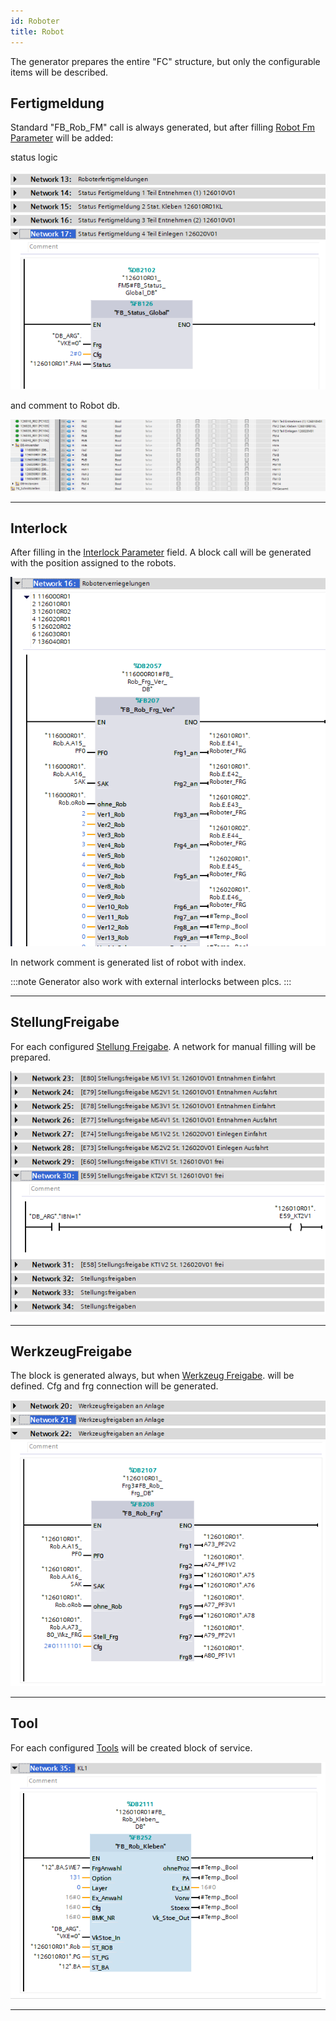 ```yaml
---
id: Roboter
title: Robot
---
```


The generator prepares the entire "FC" structure, but only the configurable items will be described.

## Fertigmeldung

Standard "FB_Rob_FM" call is always generated, but after filling [Robot Fm Parameter](../../../configuration/robots/Fertigmeldung)
will  be added:

status logic

![img](../../../../assets/docs/generation/programBlocks/roboter/LogicFm.jpg)


and comment to Robot db.

![img](../../../../assets/docs/generation/programBlocks/roboter/Fertigmeldung.jpg)

---

## Interlock

After filling in the [Interlock Parameter](../../../configuration/robots/Interlock) field. A block call will be generated with the position assigned to the robots.

![img](../../../../assets/docs/generation/programBlocks/roboter/Interlock.jpg)

In network comment is generated list of robot with index.

:::note
Generator also work with external interlocks between plcs.
:::

---

## StellungFreigabe

For each configured [Stellung Freigabe](../../../configuration/robots/StellungFreigabe). 
A network for manual filling will be prepared.

![img](../../../../assets/docs/generation/programBlocks/roboter/StellungFreigabe.jpg)

---

## WerkzeugFreigabe

The block is generated always, but when [Werkzeug Freigabe](../../../configuration/robots/WerkzeugFreigabe).
will be defined. Cfg and frg connection will be generated.

![img](../../../../assets/docs/generation/programBlocks/roboter/WerkzeugFreigabe.jpg)

---

## Tool

For each configured [Tools](../../../configuration/robots/Tools) will be created block of service.

![img](../../../../assets/docs/generation/programBlocks/roboter/Tool.jpg)

---